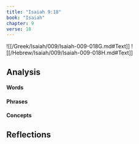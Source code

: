 ```yaml
---
title: "Isaiah 9:18"
book: "Isaiah"
chapter: 9
verse: 18
---
```

![[/Greek/Isaiah/009/Isaiah-009-018G.md#Text]]
![[/Hebrew/Isaiah/009/Isaiah-009-018H.md#Text]]

## Analysis

#### Words

#### Phrases

#### Concepts

## Reflections
